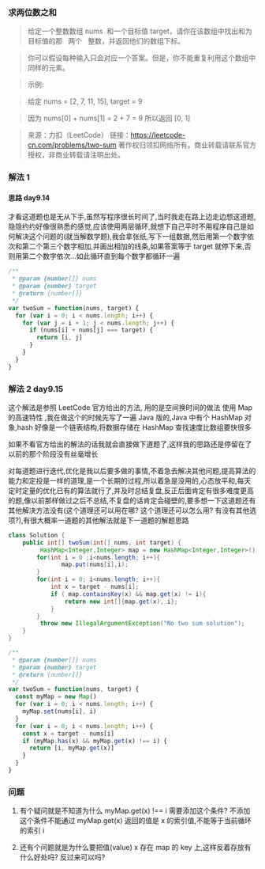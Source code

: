 ### 求两位数之和

> 给定一个整数数组 nums  和一个目标值 target，请你在该数组中找出和为目标值的那   两个   整数，并返回他们的数组下标。

> 你可以假设每种输入只会对应一个答案。但是，你不能重复利用这个数组中同样的元素。

> 示例:

> 给定 nums = [2, 7, 11, 15], target = 9

> 因为 nums[0] + nums[1] = 2 + 7 = 9
> 所以返回 [0, 1]

> 来源：力扣（LeetCode）
> 链接：https://leetcode-cn.com/problems/two-sum
> 著作权归领扣网络所有。商业转载请联系官方授权，非商业转载请注明出处。

### 解法 1

#### 思路 day9.14

才看这道题也是无从下手,虽然写程序很长时间了,当时我走在路上边走边想这道题,隐隐约约好像很熟悉的感觉,应该使用两层循环,就想下自己平时不用程序自己是如何解决这个问题的(就当解数学题),我会拿张纸,写下一组数据,然后用第一个数字依次和第二个第三个数字相加,并画出相加的线条,如果答案等于 target 就停下来,否则用第二个数字依次...如此循环直到每个数字都循环一遍

```js
/**
 * @param {number[]} nums
 * @param {number} target
 * @return {number[]}
 */
var twoSum = function(nums, target) {
  for (var i = 0; i < nums.length; i++) {
    for (var j = i + 1; j < nums.length; j++) {
      if (nums[i] + nums[j] === target) {
        return [i, j]
      }
    }
  }
}
```

### 解法 2 day9.15

这个解法是参照 LeetCode 官方给出的方法, 用的是空间换时间的做法 使用 Map 的高速特性
,我在做这个的时候先写了一遍 Java 版的,Java 中有个 HashMap 对象,hash 好像是一个链表结构,将数据存储在 HashMap 查找速度比数组要快很多

如果不看官方给出的解法的话我就会直接做下道题了,这样我的思路还是停留在了以前的那个阶段没有丝毫增长

对每道题进行迭代,优化是我以后要多做的事情,不着急去解决其他问题,提高算法的能力和定投是一样的道理,是一个长期的过程,所以着急是没用的,心态放平和,每天定时定量的优化已有的算法就行了,并及时总结复盘,反正后面肯定有很多难度更高的题,像以前那样做过之后不总结,不复盘的话肯定会碰壁的,要多想一下这道题还有其他解决方法没有(这个道理还可以用在哪? 这个道理还可以怎么用? 有没有其他选项?),有很大概率一道题的其他解法就是下一道题的解题思路

```java
class Solution {
    public int[] twoSum(int[] nums, int target) {
         HashMap<Integer,Integer> map = new HashMap<Integer,Integer>();
        for(int i = 0 ;i<nums.length; i++){
               map.put(nums[i],i);
        }
        for(int i = 0; i<nums.length; i++){
            int x = target - nums[i];
            if ( map.containsKey(x) && map.get(x) != i){
                return new int[]{map.get(x), i};
            }
        }
         throw new IllegalArgumentException("No two sum solution");
    }
}

```

```js
/**
 * @param {number[]} nums
 * @param {number} target
 * @return {number[]}
 */
var twoSum = function(nums, target) {
  const myMap = new Map()
  for (var i = 0; i < nums.length; i++) {
    myMap.set(nums[i], i)
  }
  for (var i = 0; i < nums.length; i++) {
    const x = target - nums[i]
    if (myMap.has(x) && myMap.get(x) !== i) {
      return [i, myMap.get(x)]
    }
  }
}
```

### 问题

1. 有个疑问就是不知道为什么 myMap.get(x) !== i 需要添加这个条件? 不添加这个条件不能通过
   myMap.get(x) 返回的值是 x 的索引值,不能等于当前循环的索引 i

2. 还有个问题就是为什么要把值(value) x 存在 map 的 key 上,这样反着存放有什么好处吗? 反过来可以吗?
